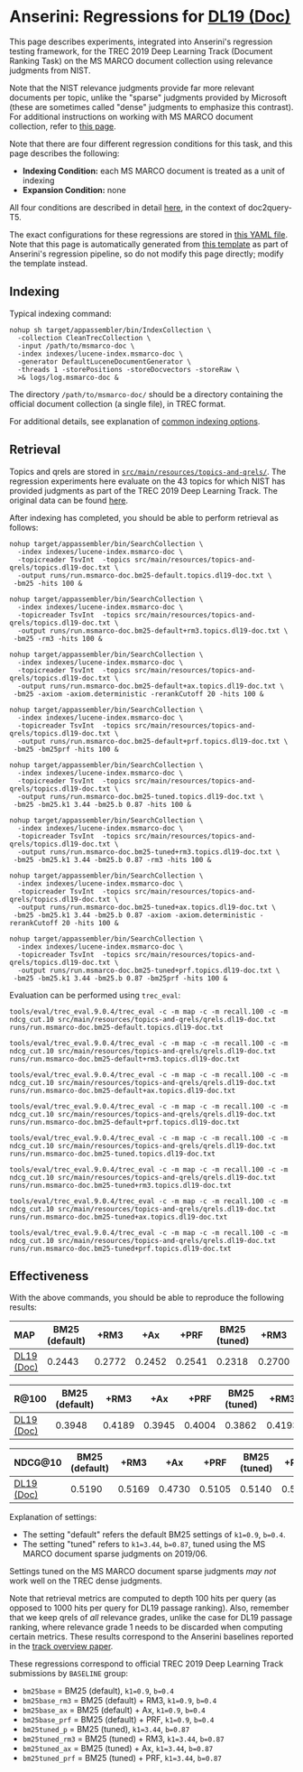 # Anserini: Regressions for [DL19 (Doc)](https://trec.nist.gov/data/deep2019.html)

This page describes experiments, integrated into Anserini's regression testing framework, for the TREC 2019 Deep Learning Track (Document Ranking Task) on the MS MARCO document collection using relevance judgments from NIST.

Note that the NIST relevance judgments provide far more relevant documents per topic, unlike the "sparse" judgments provided by Microsoft (these are sometimes called "dense" judgments to emphasize this contrast).
For additional instructions on working with MS MARCO document collection, refer to [this page](experiments-msmarco-doc.md).

Note that there are four different regression conditions for this task, and this page describes the following:

+ **Indexing Condition:** each MS MARCO document is treated as a unit of indexing
+ **Expansion Condition:** none

All four conditions are described in detail [here](https://github.com/castorini/docTTTTTquery#reproducing-ms-marco-document-ranking-results-with-anserini), in the context of doc2query-T5.

The exact configurations for these regressions are stored in [this YAML file](../src/main/resources/regression/dl19-doc.yaml).
Note that this page is automatically generated from [this template](../src/main/resources/docgen/templates/dl19-doc.template) as part of Anserini's regression pipeline, so do not modify this page directly; modify the template instead.

## Indexing

Typical indexing command:

```
nohup sh target/appassembler/bin/IndexCollection \
  -collection CleanTrecCollection \
  -input /path/to/msmarco-doc \
  -index indexes/lucene-index.msmarco-doc \
  -generator DefaultLuceneDocumentGenerator \
  -threads 1 -storePositions -storeDocvectors -storeRaw \
  >& logs/log.msmarco-doc &
```

The directory `/path/to/msmarco-doc/` should be a directory containing the official document collection (a single file), in TREC format.

For additional details, see explanation of [common indexing options](common-indexing-options.md).

## Retrieval

Topics and qrels are stored in [`src/main/resources/topics-and-qrels/`](../src/main/resources/topics-and-qrels/).
The regression experiments here evaluate on the 43 topics for which NIST has provided judgments as part of the TREC 2019 Deep Learning Track.
The original data can be found [here](https://trec.nist.gov/data/deep2019.html).

After indexing has completed, you should be able to perform retrieval as follows:

```
nohup target/appassembler/bin/SearchCollection \
  -index indexes/lucene-index.msmarco-doc \
  -topicreader TsvInt  -topics src/main/resources/topics-and-qrels/topics.dl19-doc.txt \
  -output runs/run.msmarco-doc.bm25-default.topics.dl19-doc.txt \
 -bm25 -hits 100 &

nohup target/appassembler/bin/SearchCollection \
  -index indexes/lucene-index.msmarco-doc \
  -topicreader TsvInt  -topics src/main/resources/topics-and-qrels/topics.dl19-doc.txt \
  -output runs/run.msmarco-doc.bm25-default+rm3.topics.dl19-doc.txt \
 -bm25 -rm3 -hits 100 &

nohup target/appassembler/bin/SearchCollection \
  -index indexes/lucene-index.msmarco-doc \
  -topicreader TsvInt  -topics src/main/resources/topics-and-qrels/topics.dl19-doc.txt \
  -output runs/run.msmarco-doc.bm25-default+ax.topics.dl19-doc.txt \
 -bm25 -axiom -axiom.deterministic -rerankCutoff 20 -hits 100 &

nohup target/appassembler/bin/SearchCollection \
  -index indexes/lucene-index.msmarco-doc \
  -topicreader TsvInt  -topics src/main/resources/topics-and-qrels/topics.dl19-doc.txt \
  -output runs/run.msmarco-doc.bm25-default+prf.topics.dl19-doc.txt \
 -bm25 -bm25prf -hits 100 &

nohup target/appassembler/bin/SearchCollection \
  -index indexes/lucene-index.msmarco-doc \
  -topicreader TsvInt  -topics src/main/resources/topics-and-qrels/topics.dl19-doc.txt \
  -output runs/run.msmarco-doc.bm25-tuned.topics.dl19-doc.txt \
 -bm25 -bm25.k1 3.44 -bm25.b 0.87 -hits 100 &

nohup target/appassembler/bin/SearchCollection \
  -index indexes/lucene-index.msmarco-doc \
  -topicreader TsvInt  -topics src/main/resources/topics-and-qrels/topics.dl19-doc.txt \
  -output runs/run.msmarco-doc.bm25-tuned+rm3.topics.dl19-doc.txt \
 -bm25 -bm25.k1 3.44 -bm25.b 0.87 -rm3 -hits 100 &

nohup target/appassembler/bin/SearchCollection \
  -index indexes/lucene-index.msmarco-doc \
  -topicreader TsvInt  -topics src/main/resources/topics-and-qrels/topics.dl19-doc.txt \
  -output runs/run.msmarco-doc.bm25-tuned+ax.topics.dl19-doc.txt \
 -bm25 -bm25.k1 3.44 -bm25.b 0.87 -axiom -axiom.deterministic -rerankCutoff 20 -hits 100 &

nohup target/appassembler/bin/SearchCollection \
  -index indexes/lucene-index.msmarco-doc \
  -topicreader TsvInt  -topics src/main/resources/topics-and-qrels/topics.dl19-doc.txt \
  -output runs/run.msmarco-doc.bm25-tuned+prf.topics.dl19-doc.txt \
 -bm25 -bm25.k1 3.44 -bm25.b 0.87 -bm25prf -hits 100 &
```

Evaluation can be performed using `trec_eval`:

```
tools/eval/trec_eval.9.0.4/trec_eval -c -m map -c -m recall.100 -c -m ndcg_cut.10 src/main/resources/topics-and-qrels/qrels.dl19-doc.txt runs/run.msmarco-doc.bm25-default.topics.dl19-doc.txt

tools/eval/trec_eval.9.0.4/trec_eval -c -m map -c -m recall.100 -c -m ndcg_cut.10 src/main/resources/topics-and-qrels/qrels.dl19-doc.txt runs/run.msmarco-doc.bm25-default+rm3.topics.dl19-doc.txt

tools/eval/trec_eval.9.0.4/trec_eval -c -m map -c -m recall.100 -c -m ndcg_cut.10 src/main/resources/topics-and-qrels/qrels.dl19-doc.txt runs/run.msmarco-doc.bm25-default+ax.topics.dl19-doc.txt

tools/eval/trec_eval.9.0.4/trec_eval -c -m map -c -m recall.100 -c -m ndcg_cut.10 src/main/resources/topics-and-qrels/qrels.dl19-doc.txt runs/run.msmarco-doc.bm25-default+prf.topics.dl19-doc.txt

tools/eval/trec_eval.9.0.4/trec_eval -c -m map -c -m recall.100 -c -m ndcg_cut.10 src/main/resources/topics-and-qrels/qrels.dl19-doc.txt runs/run.msmarco-doc.bm25-tuned.topics.dl19-doc.txt

tools/eval/trec_eval.9.0.4/trec_eval -c -m map -c -m recall.100 -c -m ndcg_cut.10 src/main/resources/topics-and-qrels/qrels.dl19-doc.txt runs/run.msmarco-doc.bm25-tuned+rm3.topics.dl19-doc.txt

tools/eval/trec_eval.9.0.4/trec_eval -c -m map -c -m recall.100 -c -m ndcg_cut.10 src/main/resources/topics-and-qrels/qrels.dl19-doc.txt runs/run.msmarco-doc.bm25-tuned+ax.topics.dl19-doc.txt

tools/eval/trec_eval.9.0.4/trec_eval -c -m map -c -m recall.100 -c -m ndcg_cut.10 src/main/resources/topics-and-qrels/qrels.dl19-doc.txt runs/run.msmarco-doc.bm25-tuned+prf.topics.dl19-doc.txt
```

## Effectiveness

With the above commands, you should be able to reproduce the following results:

MAP                                     | BM25 (default)| +RM3      | +Ax       | +PRF      | BM25 (tuned)| +RM3      | +Ax       | +PRF      |
:---------------------------------------|-----------|-----------|-----------|-----------|-----------|-----------|-----------|-----------|
[DL19 (Doc)](https://trec.nist.gov/data/deep2019.html)| 0.2443    | 0.2772    | 0.2452    | 0.2541    | 0.2318    | 0.2700    | 0.2816    | 0.2758    |


R@100                                   | BM25 (default)| +RM3      | +Ax       | +PRF      | BM25 (tuned)| +RM3      | +Ax       | +PRF      |
:---------------------------------------|-----------|-----------|-----------|-----------|-----------|-----------|-----------|-----------|
[DL19 (Doc)](https://trec.nist.gov/data/deep2019.html)| 0.3948    | 0.4189    | 0.3945    | 0.4004    | 0.3862    | 0.4193    | 0.4399    | 0.4287    |


NDCG@10                                 | BM25 (default)| +RM3      | +Ax       | +PRF      | BM25 (tuned)| +RM3      | +Ax       | +PRF      |
:---------------------------------------|-----------|-----------|-----------|-----------|-----------|-----------|-----------|-----------|
[DL19 (Doc)](https://trec.nist.gov/data/deep2019.html)| 0.5190    | 0.5169    | 0.4730    | 0.5105    | 0.5140    | 0.5485    | 0.5245    | 0.5280    |

Explanation of settings:

+ The setting "default" refers the default BM25 settings of `k1=0.9`, `b=0.4`.
+ The setting "tuned" refers to `k1=3.44`, `b=0.87`, tuned using the MS MARCO document sparse judgments on 2019/06.

Settings tuned on the MS MARCO document sparse judgments _may not_ work well on the TREC dense judgments.

Note that retrieval metrics are computed to depth 100 hits per query (as opposed to 1000 hits per query for DL19 passage ranking).
Also, remember that we keep qrels of _all_ relevance grades, unlike the case for DL19 passage ranking, where relevance grade 1 needs to be discarded when computing certain metrics.
These results correspond to the Anserini baselines reported in the [track overview paper](https://arxiv.org/abs/2003.07820).

These regressions correspond to official TREC 2019 Deep Learning Track submissions by `BASELINE` group:

+ `bm25base` = BM25 (default), `k1=0.9`, `b=0.4`
+ `bm25base_rm3` = BM25 (default) + RM3, `k1=0.9`, `b=0.4`
+ `bm25base_ax` = BM25 (default) + Ax, `k1=0.9`, `b=0.4`
+ `bm25base_prf` = BM25 (default) + PRF, `k1=0.9`, `b=0.4`
+ `bm25tuned_p` = BM25 (tuned), `k1=3.44`, `b=0.87`
+ `bm25tuned_rm3` = BM25 (tuned) + RM3, `k1=3.44`, `b=0.87`
+ `bm25tuned_ax` = BM25 (tuned) + Ax, `k1=3.44`, `b=0.87`
+ `bm25tuned_prf` = BM25 (tuned) + PRF, `k1=3.44`, `b=0.87`
